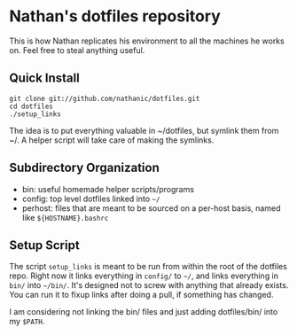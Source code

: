 Nathan's dotfiles repository                                                                                                                                                                  
============================

This is how Nathan replicates his environment to all the machines he works on.  Feel free to steal anything useful.

## Quick Install

    git clone git://github.com/nathanic/dotfiles.git
    cd dotfiles
    ./setup_links

The idea is to put everything valuable in ~/dotfiles, but symlink them from ~/.
A helper script will take care of making the symlinks.

## Subdirectory Organization

- bin: useful homemade helper scripts/programs
- config: top level dotfiles linked into `~/`
- perhost: files that are meant to be sourced on a per-host basis, named like `${HOSTNAME}.bashrc`


## Setup Script
The script `setup_links` is meant to be run from within the root of the dotfiles repo.
Right now it links everything in `config/` to `~/`, and links everything in `bin/` into `~/bin/`.
It's designed not to screw with anything that already exists.
You can run it to fixup links after doing a pull, if something has changed.

I am considering not linking the bin/ files and just adding dotfiles/bin/ into my `$PATH`.

